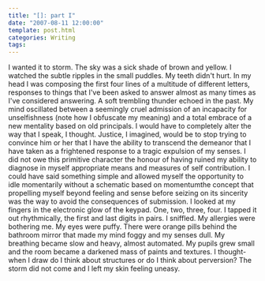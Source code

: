```yaml
---
title: "[]: part I"
date: "2007-08-11 12:00:00"
template: post.html
categories: Writing
tags: 
---
```


I wanted it to storm. The sky was a sick shade of brown and yellow. I watched the subtle ripples in the small puddles. My teeth didn't hurt. In my head I was composing the first four lines of a multitude of different letters, responses to things that I've been asked to answer almost as many times as I've considered answering. A soft trembling thunder echoed in the past. My mind oscillated between a seemingly cruel admission of an incapacity for unselfishness (note how I obfuscate my meaning) and a total embrace of a new mentality based on old principals. I would have to completely alter the way that I speak, I thought. Justice, I imagined, would be to stop trying to convince him or her that I have the ability to transcend the demeanor that I have taken as a frightened response to a tragic expulsion of my senses. I did not owe this primitive character the honour of having ruined my ability to diagnose in myself appropriate means and measures of self contribution. I could have said something simple and allowed myself the opportunity to idle momentarily without a schematic based on momentum­the concept that propelling myself beyond feeling and sense before seizing on its sincerity was the way to avoid the consequences of submission. I looked at my fingers in the electronic glow of the keypad. One, two, three, four. I tapped it out rhythmically, the first and last digits in pairs. I sniffled. My allergies were bothering me. My eyes were puffy. There were orange pills behind the bathroom mirror that made my mind foggy and my senses dull. My breathing became slow and heavy, almost automated. My pupils grew small and the room became a darkened mass of paints and textures. I thought­-when I draw do I think about structures or do I think about perversion? The storm did not come and I left my skin feeling uneasy.
